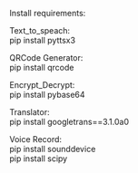 Install requirements:

Text_to_speach:  
    pip install pyttsx3
    
QRCode Generator:  
    pip install qrcode
    
Encrypt_Decrypt:  
    pip install pybase64
    
Translator:  
    pip install googletrans==3.1.0a0
    
Voice Record:   
    pip install sounddevice   
    pip install scipy
